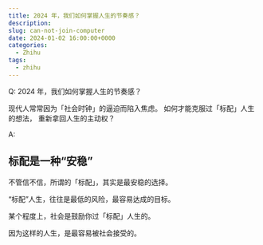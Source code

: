 ```yaml
---
title: 2024 年，我们如何掌握人生的节奏感？
description:
slug: can-not-join-computer
date: 2024-01-02 16:00:00+0000
categories:
  - Zhihu
tags:
  - zhihu
---
```


Q: 2024 年，我们如何掌握人生的节奏感？

现代人常常因为「社会时钟」的逼迫而陷入焦虑。
如何才能克服过「标配」人生的想法，
重新拿回人生的主动权？

A: 

## 标配是一种“安稳”

不管信不信，所谓的「标配」，其实是最安稳的选择。

“标配”人生，往往是最低的风险，最容易达成的目标。

某个程度上，社会是鼓励你过「标配」人生的。

因为这样的人生，是最容易被社会接受的。

